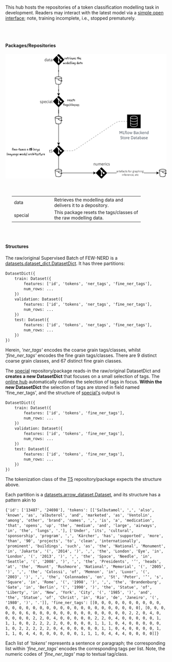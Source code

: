 <br>

This hub hosts the repositories of a token classification modelling task in development.  Readers may interact with the latest model via a  <a href="https://greyhypotheses-detecting-eclectic.hf.space/" target="_blank">simple open interface</a>; note, training incomplete, i.e., stopped prematurely.

<br>
<br>

#### Packages/Repositories

<img src="stages.png" alt="stages">

<br>
<br>

<table style="width: 80%; margin-left: 1.25rem; margin-right: auto; margin-top: 35px;">
  <colgroup>
    <col span="1" style="width: 21.5%;">
    <col span="1" style="width: 47.5%;">
  </colgroup>
  <tr><td><i class="fa-brands fa-git-alt"></i>data</td><td>Retrieves the modelling data and delivers it to a depository.</td></tr>
  <tr><td>special</td><td>This package resets the tags/classes of the raw modelling data.</td></tr>
</table>

<br>
<br>

#### Structures

The raw/original Supervised Batch of FEW-NERD is a <a href="https://huggingface.co/docs/datasets/package_reference/main_classes#datasets.DatasetDict" target="_blank">datasets.dataset_dict.DatasetDict</a>. It has three partitions:

```
DatasetDict({
    train: Dataset({
        features: ['id', 'tokens', 'ner_tags', 'fine_ner_tags'],
        num_rows: ...
    })
    validation: Dataset({
        features: ['id', 'tokens', 'ner_tags', 'fine_ner_tags'],
        num_rows: ...
    })
    test: Dataset({
        features: ['id', 'tokens', 'ner_tags', 'fine_ner_tags'],
        num_rows: ...
    })
})
```

Herein, *'ner_tags'* encodes the coarse grain tags/classes, whilst *'fine_ner_tags'* encodes the fine grain tags/classes.  There are 9 distinct coarse grain classes, and 67 distinct fine grain classes.  

The <a href="https://github.com/prehypotheses/special">special</a> repository/package reads-in the raw/original DatasetDict and **creates a new DatasetDict** that focuses on a small selection of tags.  The <a href="https://d3ju6iarczw32h.cloudfront.net/src/c-eclectic-data-profiles.html" target="_blank">online hub</a> automatically outlines the selection of tags in focus.  **Within the new  DatasetDict** the selection of tags are stored in field named 'fine_ner_tags', and the structure of <a href="https://github.com/prehypotheses/special">special's</a> output is

```
DatasetDict({
    train: Dataset({
        features: ['id', 'tokens', 'fine_ner_tags'],
        num_rows: ...
    })
    validation: Dataset({
        features: ['id', 'tokens', 'fine_ner_tags'],
        num_rows: ...
    })
    test: Dataset({
        features: ['id', 'tokens', 'fine_ner_tags'],
        num_rows: ...
    })
})
```

The tokenization class of the <a href="https://github.com/prehypotheses/t5/tree/master">T5</a> repository/package expects the structure above.


Each partition is a <a href="https://huggingface.co/docs/datasets/package_reference/main_classes#datasets.Dataset" target="_blank">datasets.arrow_dataset.Dataset</a>, and its structure has a pattern akin to

```
{'id': ['13487', '24698'], 'tokens': [['Salbutamol', ',', 'also', 'known', 'as', 'albuterol', 'and', 'marketed', 'as', 'Ventolin', 'among', 'other', 'brand', 'names', ',', 'is', 'a', 'medication', 'that', 'opens', 'up', 'the', 'medium', 'and', 'large', 'airways', 'in', 'the', 'lungs', '.'], ['Under', 'its', 'cultural', 'sponsorship', 'program', ',', 'Kärcher', 'has', 'supported', 'more', 'than', '90', 'projects', 'to', 'clean', 'internationally', 'prominent', 'buildings', 'such', 'as', 'the', 'National', 'Monument', 'in', 'Jakarta', '(', '2014', ')', ',', 'the', 'London', 'Eye', 'in', 'London', '(', '2013', ')', ',', 'the', 'Space', 'Needle', 'in', 'Seattle', '(', '2008', ')', ',', 'the', 'Presidents', '’', 'heads', 'at', 'the', 'Mount', 'Rushmore', 'National', 'Memorial', '(', '2005', ')', ',', 'the', 'Colossi', 'of', 'Memnon', 'in', 'Luxor', '(', '2003', ')', ',', 'the', 'Colonnades', 'on', 'St', 'Peter', '’', 's', 'Square', 'in', 'Rome', '(', '1998', ')', ',', 'the', 'Brandenburg', 'Gate', 'in', 'Berlin', '(', '1990', ')', 'the', 'Statue', 'of', 'Liberty', 'in', 'New', 'York', 'City', '(', '1985', ')', 'and', 'the', 'Statue', 'of', 'Christ', 'in', 'Rio', 'de', 'Janeiro', '(', '1980', ')', '.']], 'fine_ner_tags': [[0, 0, 0, 0, 0, 0, 0, 0, 0, 0, 0, 0, 0, 0, 0, 0, 0, 0, 0, 0, 0, 0, 0, 0, 0, 0, 0, 0, 0, 0], [0, 0, 0, 0, 0, 0, 6, 0, 0, 0, 0, 0, 0, 0, 0, 0, 0, 0, 0, 0, 0, 2, 2, 0, 4, 0, 0, 0, 0, 0, 2, 2, 0, 4, 0, 0, 0, 0, 0, 2, 2, 0, 4, 0, 0, 0, 0, 0, 1, 1, 1, 0, 0, 2, 2, 2, 2, 0, 0, 0, 0, 0, 1, 1, 1, 0, 4, 0, 0, 0, 0, 0, 1, 0, 2, 2, 2, 2, 2, 0, 4, 0, 0, 0, 0, 0, 1, 1, 0, 4, 0, 0, 0, 0, 1, 1, 1, 0, 4, 4, 0, 0, 0, 0, 0, 0, 1, 1, 1, 0, 4, 4, 4, 0, 0, 0, 0]]}
```

Each list of *'tokens'* represents a sentence or paragraph; the corresponding list within *'fine_ner_tags'* encodes the corresponding tags per list.  Note, the numeric codes of *'fine_ner_tags'* map to textual tag/class.

<br>
<br>

<br>
<br>

<br>
<br>

<br>
<br>

<!--

**Here are some ideas to get you started:**

🙋‍♀️ A short introduction - what is your organization all about?
🌈 Contribution guidelines - how can the community get involved?
👩‍💻 Useful resources - where can the community find your docs? Is there anything else the community should know?
🍿 Fun facts - what does your team eat for breakfast?
🧙 Remember, you can do mighty things with the power of [Markdown](https://docs.github.com/github/writing-on-github/getting-started-with-writing-and-formatting-on-github/basic-writing-and-formatting-syntax)
-->
